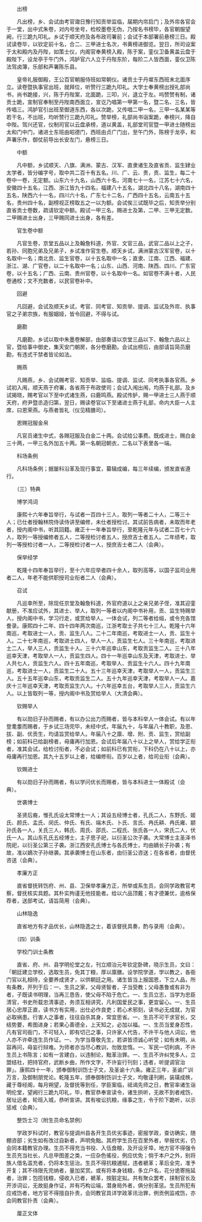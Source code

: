 <!-- { "loadSidebar": true } -->
　　出榜

　　凡出榜，乡、会试由考官诹日豫行知贡举监临，届期内帘启门；及外帘各官会于一堂，出中式朱卷，对内号坐号，检校墨卷无伪，乃按名书榜毕，各官朝服望阙，行三跪九叩礼。乡试于顺天府及各布政司署前；会试于本部署前悬榜三日。殿试读卷毕，以钦定前十名，合二、三甲进士名次，书黄榜进御览。翌日，所司设案于太和殿内及丹陛，如策士仪，内阁官奉黄榜入殿，陈于案，銮仪卫备黄盖云盘于殿陛下，设龙亭于午门外，鸿胪官六人立于丹陛东阶，每阶二人皆西面，銮仪卫陈法驾卤簿，乐部和声署陈乐县。

　　皇帝礼服御殿，王公百官朝服侍班如常朝仪。诸贡士于丹墀东西班末北面序立。读卷暨执事官出班，就拜位，听赞行三跪九叩礼。大学士奉黄榜出授礼部尚书，尚书跪接，兴，陈于丹陛案，北面跪，三叩，兴，退立于左。呜赞赞有制，诸贡士跪，宣制官奉制至丹陛南西面立，宣讫乃唱第一甲第一名，暨二名、三名，皆传唱三。鸿胪官引出班至御道东西，各以次跪，又传唱二甲一名，三甲一名某某等若干名，不出班，均听赞行三跪九叩礼。赞举榜，礼部尚书诣案跪，奉榜兴，降自中陛。驾兴还官，仪制司官以云盘承榜，道以黄盖，礼部堂司官暨一甲进士随榜出太和门中门，诸进士东班由昭德门，西班由贞广门出，至午门外，陈榜于龙亭，和声署乐作，御仗前导出长安左门，悬榜三日。

　　中额

　　凡中额，乡试顺天、八旗、满洲、蒙古、汉军、直隶诸生及直省贡、监生肄业太学者，皆分编字号，取中共二百十有五名。川、广、云、贵，贡、监生，每二十卷中一卷，无定额。山东六十九名，山西六十名，河南七十一名，江苏七十六名，安徽四十五名，江西、浙江皆九十四名，福建八十五名，湖北四十八名，湖南四十五名，陕西六十一名，四川六十名，广东七十二名，广西四十五名，云南五十五名，贵州四十名，副榜视正榜取五之一以为额。会试俟三试既毕之后，知贡举分别直省贡士卷数，疏请钦定中额。殿试一甲三名，赐进士及第，二甲、三甲无定数。二甲赐进士出身，三甲赐同进士出身，各有差。

　　官生卷中额

　　凡官生卷，京堂五品以上及翰詹科道，外官、文官三品，武官二品以上之子，若孙、同胞兄弟及兄弟子，乡试准作官生卷。顺天乡试，满洲蒙古汉军官卷，以十名取中一名；南北贡、监生官卷，以十五名取中一名；直隶、江南、江西、福建、浙江、湖、广官卷，以二十名取中一名；山东、山西、河南、陕西、四川、广东官卷，以十五名；广西、云南、贵州官卷，以十名取中一名。如官卷不满十者，人民卷通校；文不充数者，以民官卷补中。

　　回避

　　凡回避，会试及顺天乡试，考官、同考官、知贡举、提调、监试及外帘、执事官之子弟宗族，有服姻娅，皆令回避，不得与试。

　　磨勘

　　凡磨勘，乡试以取中朱墨卷解部，由部奏请以京堂三品以下、翰詹六品以上官，暨给事中御史，集天安门朝房，各分卷磨勘。会试出榜后，由部请旨简员磨勘，有违式干禁者皆论如法。

　　赐燕

　　凡赐燕，乡、会试赐考官、知贡举、监临、提调、监试、同考执事各官燕。乡试初入闱，顺天燕于府署，各省燕于布政使司；会试入闱出闱，均燕于礼部。及乡试揭晓，赐考官以下至中式诸生燕，曰鹿鸣燕。殿试传胪，赐一甲进士三人燕于顺天府，府尹暨丞造归第，翌日，赐读卷官以下至诸进士燕于礼部，命内大臣一人主席，曰恩荣燕。与燕者皆礼（仪见精膳司）。

　　恩赐冠服金帛

　　凡官员诸生中式，各赐冠服及白金二十两。会试给公事费。既成进士，赐白金三十两，一甲三名外加五十两。第一名朝冠朝衣，二名以下表里各一端。

　　科场条例

　　凡科场条例；据屡科沿革及现行事宜，纂辑成编，每三年续编，颁发直省遵行。

　　（三）特典

　　博学鸿词

　　康熙十六年奉旨举行，与试者一百四十三人，取列一等者二十人，二等三十人；已仕者授翰林院侍读侍讲至编修，未仕者授检讨。其试前告病者，未取而年老者，授内阁中书，听其回籍。雍正十一年奉旨举行，至乾隆元年与试者二百七十六人，取列一等授编修者五人，二等授检讨者五人，授庶吉士者五人。二年绩考，取列一等授检讨者一人，二等授检讨者一人，授庶吉士者二人（会典）。

　　保举经学

　　乾隆十四年奉旨举行，至十六年应举者四十余人，取列高等，以国子监司业用者二人，年老不能供职授司业衔者二人（会典）。

　　召试

　　凡巡幸所至，除现任京堂及翰詹科道，外官府道以上之亲兄弟子侄，准其迎銮献册，不准应试外，其进士、举人，取列一等者以内阁中书补用，贡、监生特赐举人，授内阁中书，学习行走，或赏给举人。一体会试，列二等者给缎，或令充各馆誊录。康熙四十二年、四十四年两次南巡，江浙考取士子共七十三人。乾隆十六年南巡，考取进士一人，贡、监生八人。二十二年南巡，考取进士一人，贡、监生十人。二十七年南巡，考取进士四人，举人一人，贡监生七人。三十年南巡，考取进士二人，举人三人，贡监生十人。三十六年巡幸山东，考取贡监生二人。三十八年巡幸天津，考取举人一人，贡监生四人。四十一年巡幸山东及天津，考取进士、举人共七人，贡监生六人。四十五年南巡，考取举人、贡监生十六人。四十九年南巡，考取进士一人，贡监生二十人。五十三年巡幸天津，考取举人一人，贡监生三人。五十五年巡幸山东，考取贡监生二人。五十九年巡幸天津，考取举人一人。嘉庆十三年巡幸天津，考取贡监生六人。十六年巡幸五台，考取举人三人，贡监生六人。以上皆取列一等，授内阁中书及赏给举人（大清会典）。

　　钦赐举人

　　有以勋旧子孙而赐者，有以办公出力而赐者，皆与本科举人一体会试。有以年登耄耋而赐者，于乡试三场完毕，未经中式，年届九十，与年届八十教职，及恩、拔、副、优贡生，均请旨赏给举人。年届八十之廪、增、附、贡、监生，赏给副榜；如前科已给副榜者，毋庸再行加恩。会试后年届八十以上之举人，赏给学正衔者，准其会试，给检讨衔者，不必会试；如前科已有赏衔，下科仍在八十以上，亦毋庸再行加恩。其九十五岁以上者，给编修衔。百岁以上者，给司业衔（会典）。

　　钦赐进士

　　有以勋旧子孙而赐者，有以学问优长而赐者，皆与本科进士一体殿试（会典）。

　　世袭博士

　　圣贤后裔，惟孔氏设太常博士一人；其设五经博士者，孔氏二人，东野氏、姬氏、颜氏、孟氏、闵氏、仲氏、有氏、端木氏、卜氏、言氏、冉氏耕、冉氏雍、颛孙氏各一人，关氏三人，韩氏、周氏、邵氏、二程氏、张氏各一人，宋氏二人，伏氏一人。其山东孔氏五经博士，主子思子祀，以衍圣公次子袭。大常博士主圣泽书院祀，以衍圣公第三子袭。浙江西安孔氏博士与各氏博士，均由嫡长子孙袭；有故，准以嫡次子孙继袭。其承袭博士在山东者，由衍圣公咨送；在各省者，由督抚咨送（会典）。

　　孝廉方正

　　直省督抚转饬府、州、县、卫保举孝廉方正，所举或系生员，会同学政教官考察，督抚核实具题。其朴实拘谨无他技能者。给以六品顶戴；有才德兼优，逾格保荐者，送部考试，请旨简用（会典）。

　　山林隐逸

　　直省地方有才品优长，山林隐逸之士，着该督抚具奏，酌与录用（会典）。

　　（四）训条

　　学校门训士条教

　　直省、府、州、县学明伦堂之左，刊立顺治元年钦定卧碑，晓示生员，文曰：「朝廷建立学校，选取生员，免其丁粮，厚以廪膳。设学院学道，学以教之，各衙门官以礼相待，全要养成贤才，以供朝廷之用。诸生皆当上报国恩，下立人品，所有条教，开列于后：一、生员之家，父母贤智者，子当受教；父母愚鲁或有非为者，子既读书明理，当再三恳告，使父母不陷于危亡。一、生员立志，当学为忠臣清官，书史所载忠清事迹，务须互相讲究，凡利国爱民之事，更宜留心。一、生员居心忠厚正直，读书方有实用，出仕必作良吏；若心术邪刻，读书必无成就，为官必取祸患。行害人之事者，往往自杀其身，常宜思省。一、生员不可干求官长，交结势要，希图进身；若果心善德全，上天知之，必加以福。一、生员当爱身忍性，凡有官司衙门，不可轻入，即有切己之事，只许家人代告，不许干与他人词讼，他人亦不许牵连生员作证。一、为学当尊敬先生，若讲皆须诚心听受；如有未明，从容再问，毋妄行辩难。为师者亦当尽心教训，勿致怠惰。一、军民一切利病，不许生员上书陈言；如有一言建白，以违制论，黜革治罪。一、生员不许纠党多人，立盟结社，把持官府，武断乡曲，所作文字，不许妄行刊刻；违者，听提调官治罪」。康熙四十一年，颁奉御制训饬士子文，及圣谕十六条。雍正三年，圣谕广训万言，及御制朋党论。乾隆五年，颁奉御制饬训士子文，均敬谨刊刷，装璜成帙，藏于尊经阁，每月朔望，及督抚等到任，学臣案临，祗谒先师之日，教官率诸生诣明伦堂，望阙行三跪九叩礼，毕，教官恭奉宣读令，诸生拱听，无故不到者戒饬，居址远者，轮班入城，恭听宣讲。其有唆讼抗粮，缘事之生，令于阶下跪听，以示惩戒（会典）。

　　整饬士习（附生员命名禁例）

　　学政岁科试时，教官与提调州县各开生员优劣事迹，密报学政，查访确实，随棚咨部；劣生如有改过自新者，声明免黜。其府学生员在百里外者，举报优劣，仍会同本籍教官办理。生员不得充当书役、入伍食粮，及开设牙埠，地方官不得强令生员充当社长，凡总甲图差之类，一应杂色徭役，例应优免；倘于本户之外，别将族人借名滥充者，仍将本生惩治。生员不得抗粮逋赋，违者褫革；革后全完，准予开复；其不待限先完纳者，量加奖赏。或有将本身钱粮，多立户名，花分诡寄拖延者，治罪；包揽钱粮，侵收入已者，褫革，按脏定拟。共有聚众罢考，挟制官长及开涉词讼，无故挺身作证，并有巧构讼端，潜身局外者，俱分别革惩。生员所犯有应戒饬者，地方官不得擅自扑责，会同教官具详学政革讯治罪，例贡例监戒饬，亦会同教官扑责（会典）。

　　厘正文体

